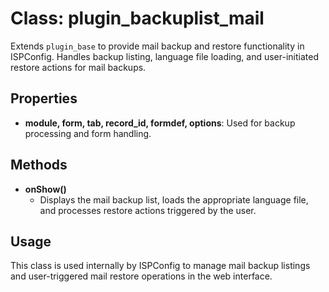 # Class: plugin_backuplist_mail

Extends `plugin_base` to provide mail backup and restore functionality in ISPConfig. Handles backup listing, language file loading, and user-initiated restore actions for mail backups.

## Properties
- **module, form, tab, record_id, formdef, options**: Used for backup processing and form handling.

## Methods
- **onShow()**
  - Displays the mail backup list, loads the appropriate language file, and processes restore actions triggered by the user.

## Usage
This class is used internally by ISPConfig to manage mail backup listings and user-triggered mail restore operations in the web interface.
